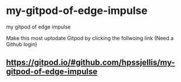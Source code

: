 # my-gitpod-of-edge-impulse
my gitpod of edge impulse


Make this most uptodate Gitpod by clicking the follwoing link (Need a Github login)
## https://gitpod.io/#github.com/hpssjellis/my-gitpod-of-edge-impulse
